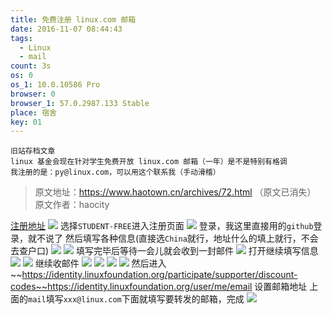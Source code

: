 ```yaml
---
title: 免费注册 linux.com 邮箱
date: 2016-11-07 08:44:43
tags:
  - Linux
  - mail
count: 3s
os: 0
os_1: 10.0.10586 Pro
browser: 0
browser_1: 57.0.2987.133 Stable
place: 宿舍
key: 01
---
```

    旧站存档文章
    linux 基金会现在针对学生免费开放 linux.com 邮箱（一年）是不是特别有格调
    我注册的是：py@linux.com，可以用这个联系我（手动滑稽）
<!-- more -->
> 原文地址：https://www.haotown.cn/archives/72.html （原文已消失）
  原文作者：haocity
  
[注册地址](https://www.linuxfoundation.org/members/individual-supporters)
![](http://static.qcloud-cdn.yuangezhizao.cn/img/blog/Linux/0.1.png)
选择`STUDENT-FREE`进入注册页面
![](http://static.qcloud-cdn.yuangezhizao.cn/img/blog/Linux/0.2.png)
登录，我这里直接用的`github`登录，就不说了
然后填写各种信息(直接选`China`就行，地址什么的填上就行，不会去查户口)
![](http://static.qcloud-cdn.yuangezhizao.cn/img/blog/Linux/0.3.png)
![](http://static.qcloud-cdn.yuangezhizao.cn/img/blog/Linux/0.4.png)
填写完毕后等待一会儿就会收到一封邮件
![](http://static.qcloud-cdn.yuangezhizao.cn/img/blog/Linux/0.5.png)
打开继续填写信息
![](http://static.qcloud-cdn.yuangezhizao.cn/img/blog/Linux/0.6.png)
![](http://static.qcloud-cdn.yuangezhizao.cn/img/blog/Linux/0.7.png)
继续收邮件
![](http://static.qcloud-cdn.yuangezhizao.cn/img/blog/Linux/0.8.png)
![](http://static.qcloud-cdn.yuangezhizao.cn/img/blog/Linux/0.9.png)
![](http://static.qcloud-cdn.yuangezhizao.cn/img/blog/Linux/0.10.png)
![](http://static.qcloud-cdn.yuangezhizao.cn/img/blog/Linux/1.0.png)
然后进入~~https://identity.linuxfoundation.org/participate/supporter/discount-codes~~https://identity.linuxfoundation.org/user/me/email
设置邮箱地址
上面的`mail`填写`xxx@linux.com`下面就填写要转发的邮箱，完成
![](http://static.qcloud-cdn.yuangezhizao.cn/img/blog/Linux/1.2.png)

